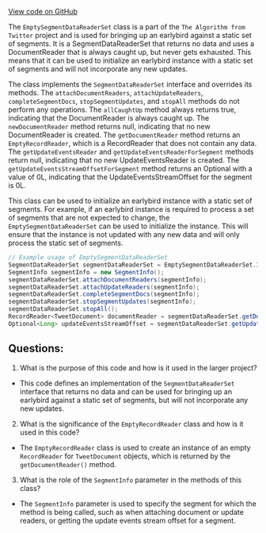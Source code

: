 [View code on GitHub](https://github.com/misbahsy/the-algorithm/src/java/com/twitter/search/earlybird/segment/EmptySegmentDataReaderSet.java)

The `EmptySegmentDataReaderSet` class is a part of the `The Algorithm from Twitter` project and is used for bringing up an earlybird against a static set of segments. It is a SegmentDataReaderSet that returns no data and uses a DocumentReader that is always caught up, but never gets exhausted. This means that it can be used to initialize an earlybird instance with a static set of segments and will not incorporate any new updates.

The class implements the `SegmentDataReaderSet` interface and overrides its methods. The `attachDocumentReaders`, `attachUpdateReaders`, `completeSegmentDocs`, `stopSegmentUpdates`, and `stopAll` methods do not perform any operations. The `allCaughtUp` method always returns true, indicating that the DocumentReader is always caught up. The `newDocumentReader` method returns null, indicating that no new DocumentReader is created. The `getDocumentReader` method returns an `EmptyRecordReader`, which is a RecordReader that does not contain any data. The `getUpdateEventsReader` and `getUpdateEventsReaderForSegment` methods return null, indicating that no new UpdateEventsReader is created. The `getUpdateEventsStreamOffsetForSegment` method returns an Optional with a value of 0L, indicating that the UpdateEventsStreamOffset for the segment is 0L.

This class can be used to initialize an earlybird instance with a static set of segments. For example, if an earlybird instance is required to process a set of segments that are not expected to change, the `EmptySegmentDataReaderSet` can be used to initialize the instance. This will ensure that the instance is not updated with any new data and will only process the static set of segments. 

```java
// Example usage of EmptySegmentDataReaderSet
SegmentDataReaderSet segmentDataReaderSet = EmptySegmentDataReaderSet.INSTANCE;
SegmentInfo segmentInfo = new SegmentInfo();
segmentDataReaderSet.attachDocumentReaders(segmentInfo);
segmentDataReaderSet.attachUpdateReaders(segmentInfo);
segmentDataReaderSet.completeSegmentDocs(segmentInfo);
segmentDataReaderSet.stopSegmentUpdates(segmentInfo);
segmentDataReaderSet.stopAll();
RecordReader<TweetDocument> documentReader = segmentDataReaderSet.getDocumentReader();
Optional<Long> updateEventsStreamOffset = segmentDataReaderSet.getUpdateEventsStreamOffsetForSegment(segmentInfo);
```
## Questions: 
 1. What is the purpose of this code and how is it used in the larger project?
- This code defines an implementation of the `SegmentDataReaderSet` interface that returns no data and can be used for bringing up an earlybird against a static set of segments, but will not incorporate any new updates.

2. What is the significance of the `EmptyRecordReader` class and how is it used in this code?
- The `EmptyRecordReader` class is used to create an instance of an empty `RecordReader` for `TweetDocument` objects, which is returned by the `getDocumentReader()` method.

3. What is the role of the `SegmentInfo` parameter in the methods of this class?
- The `SegmentInfo` parameter is used to specify the segment for which the method is being called, such as when attaching document or update readers, or getting the update events stream offset for a segment.
